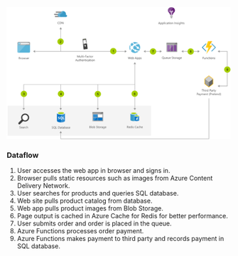 ![](scalable-ecommerce-web-app.png)

### Dataflow
1. User accesses the web app in browser and signs in.
2. Browser pulls static resources such as images from Azure Content Delivery Network.
3. User searches for products and queries SQL database.
4. Web site pulls product catalog from database.
5. Web app pulls product images from Blob Storage.
6. Page output is cached in Azure Cache for Redis for better performance.
7. User submits order and order is placed in the queue.
8. Azure Functions processes order payment.
9. Azure Functions makes payment to third party and records payment in SQL database.
